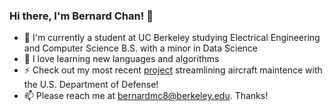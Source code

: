 ### Hi there, I'm Bernard Chan! 👋

- 🔭 I'm currently a student at UC Berkeley studying Electrical Engineering and Computer Science B.S. with a minor in Data Science
- 🌱 I love learning new languages and algorithms 
- ⚡ Check out my most recent [project]( https://github.com/ohsonali/FlightLineOfTheFuture) streamlining aircraft maintence with the U.S. Department of Defense! 
- 📫 Please reach me at bernardmc8@berkeley.edu. Thanks! 
<!--
**bernardmc8/bernardmc8** is a ✨ _special_ ✨ repository because its `README.md` (this file) appears on your GitHub profile.

Here are some ideas to get you started:

- 🔭 I’m currently working on ...
- 🌱 I’m currently learning ...
- 👯 I’m looking to collaborate on ...
- 🤔 I’m looking for help with ...
- 💬 Ask me about ...
- 📫 How to reach me: ...
- 😄 Pronouns: ...
- ⚡ Fun fact: ...
-->
